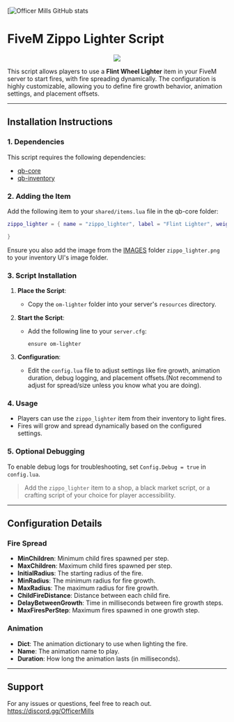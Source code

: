 [![Officer Mills GitHub stats](https://github-readme-stats.vercel.app/api/?username=officermills&amp;theme=dark&amp;show_icons=true)

# FiveM Zippo Lighter Script


<div align="middle">
    <img width="auto" src="https://user-images.githubusercontent.com/91661118/154636617-a2ad4c09-4b60-4438-832a-ed1c505b52ea.png"/>
</div>

This script allows players to use a **Flint Wheel Lighter** item in your FiveM server to start fires, with fire spreading dynamically. The configuration is highly customizable, allowing you to define fire growth behavior, animation settings, and placement offsets.

---

## Installation Instructions

### 1. Dependencies
This script requires the following dependencies:
- [qb-core](https://github.com/qbcore-framework/qb-core)
- [qb-inventory](https://github.com/qbcore-framework/qb-inventory)


### 2. Adding the Item
Add the following item to your `shared/items.lua` file in the qb-core folder:

```lua
zippo_lighter = { name = "zippo_lighter", label = "Flint Lighter", weight = 200, type = "item", image = "zippo_lighter.png", unique = false, useable = true, description = "A classic Zippo lighter." }

}
```

Ensure you also add the image from the [IMAGES](https://github.com/OfficerMills/om-lighter/tree/main/om-lighter%2FIMAGES) folder `zippo_lighter.png` to your inventory UI's image folder.

### 3. Script Installation
1. **Place the Script**:
   - Copy the `om-lighter` folder into your server's `resources` directory.

2. **Start the Script**:
   - Add the following line to your `server.cfg`:
     ```
     ensure om-lighter
     ```

3. **Configuration**:
   - Edit the `config.lua` file to adjust settings like fire growth, animation duration, debug logging, and placement offsets.(Not recommend to adjust for spread/size unless you know what you are doing).

### 4. Usage
- Players can use the `zippo_lighter` item from their inventory to light fires.
- Fires will grow and spread dynamically based on the configured settings.

### 5. Optional Debugging
To enable debug logs for troubleshooting, set `Config.Debug = true` in `config.lua`.

> Add the `zippo_lighter` item to a shop, a black market script, or a crafting script of your choice for player accessibility.

---

## Configuration Details

### Fire Spread
- **MinChildren**: Minimum child fires spawned per step.
- **MaxChildren**: Maximum child fires spawned per step.
- **InitialRadius**: The starting radius of the fire.
- **MinRadius**: The minimum radius for fire growth.
- **MaxRadius**: The maximum radius for fire growth.
- **ChildFireDistance**: Distance between each child fire.
- **DelayBetweenGrowth**: Time in milliseconds between fire growth steps.
- **MaxFiresPerStep**: Maximum fires spawned in one growth step.

### Animation
- **Dict**: The animation dictionary to use when lighting the fire.
- **Name**: The animation name to play.
- **Duration**: How long the animation lasts (in milliseconds).

---

## Support
For any issues or questions, feel free to reach out.
https://discord.gg/OfficerMills
